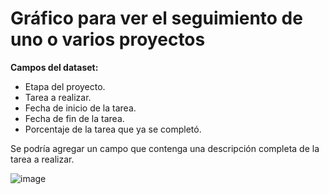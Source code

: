 # Gráfico para ver el seguimiento de uno o varios proyectos

**Campos del dataset:**
- Etapa del proyecto.
- Tarea a realizar.
- Fecha de inicio de la tarea.
- Fecha de fin de la tarea.
- Porcentaje de la tarea que ya se completó.

Se podría agregar un campo que contenga una descripción completa de la tarea a realizar.

![image](https://user-images.githubusercontent.com/44007348/132109251-a9eca54a-e463-4c11-853b-2968e878ca8a.png)

